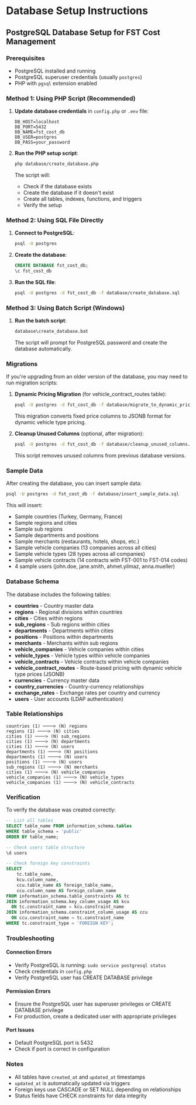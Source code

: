 # Database Setup Instructions

## PostgreSQL Database Setup for FST Cost Management

### Prerequisites
- PostgreSQL installed and running
- PostgreSQL superuser credentials (usually `postgres`)
- PHP with `pgsql` extension enabled

### Method 1: Using PHP Script (Recommended)

1. **Update database credentials** in `config.php` or `.env` file:
   ```
   DB_HOST=localhost
   DB_PORT=5432
   DB_NAME=fst_cost_db
   DB_USER=postgres
   DB_PASS=your_password
   ```

2. **Run the PHP setup script**:
   ```bash
   php database/create_database.php
   ```

   The script will:
   - Check if the database exists
   - Create the database if it doesn't exist
   - Create all tables, indexes, functions, and triggers
   - Verify the setup

### Method 2: Using SQL File Directly

1. **Connect to PostgreSQL**:
   ```bash
   psql -U postgres
   ```

2. **Create the database**:
   ```sql
   CREATE DATABASE fst_cost_db;
   \c fst_cost_db
   ```

3. **Run the SQL file**:
   ```bash
   psql -U postgres -d fst_cost_db -f database/create_database.sql
   ```

### Method 3: Using Batch Script (Windows)

1. **Run the batch script**:
   ```bash
   database\create_database.bat
   ```

   The script will prompt for PostgreSQL password and create the database automatically.

### Migrations

If you're upgrading from an older version of the database, you may need to run migration scripts:

1. **Dynamic Pricing Migration** (for vehicle_contract_routes table):
   ```bash
   psql -U postgres -d fst_cost_db -f database/migrate_to_dynamic_prices.sql
   ```
   This migration converts fixed price columns to JSONB format for dynamic vehicle type pricing.

2. **Cleanup Unused Columns** (optional, after migration):
   ```bash
   psql -U postgres -d fst_cost_db -f database/cleanup_unused_columns.sql
   ```
   This script removes unused columns from previous database versions.

### Sample Data

After creating the database, you can insert sample data:

```bash
psql -U postgres -d fst_cost_db -f database/insert_sample_data.sql
```

This will insert:
- Sample countries (Turkey, Germany, France)
- Sample regions and cities
- Sample sub regions
- Sample departments and positions
- Sample merchants (restaurants, hotels, shops, etc.)
- Sample vehicle companies (13 companies across all cities)
- Sample vehicle types (28 types across all companies)
- Sample vehicle contracts (14 contracts with FST-001 to FST-014 codes)
- 4 sample users (john.doe, jane.smith, ahmet.yilmaz, anna.mueller)

### Database Schema

The database includes the following tables:

- **countries** - Country master data
- **regions** - Regional divisions within countries
- **cities** - Cities within regions
- **sub_regions** - Sub regions within cities
- **departments** - Departments within cities
- **positions** - Positions within departments
- **merchants** - Merchants within sub regions
- **vehicle_companies** - Vehicle companies within cities
- **vehicle_types** - Vehicle types within vehicle companies
- **vehicle_contracts** - Vehicle contracts within vehicle companies
- **vehicle_contract_routes** - Route-based pricing with dynamic vehicle type prices (JSONB)
- **currencies** - Currency master data
- **country_currencies** - Country-currency relationships
- **exchange_rates** - Exchange rates per country and currency
- **users** - User accounts (LDAP authentication)

### Table Relationships

```
countries (1) ────> (N) regions
regions (1) ────> (N) cities
cities (1) ────> (N) sub_regions
cities (1) ────> (N) departments
cities (1) ────> (N) users
departments (1) ────> (N) positions
departments (1) ────> (N) users
positions (1) ────> (N) users
sub_regions (1) ────> (N) merchants
cities (1) ────> (N) vehicle_companies
vehicle_companies (1) ────> (N) vehicle_types
vehicle_companies (1) ────> (N) vehicle_contracts
```

### Verification

To verify the database was created correctly:

```sql
-- List all tables
SELECT table_name FROM information_schema.tables 
WHERE table_schema = 'public' 
ORDER BY table_name;

-- Check users table structure
\d users

-- Check foreign key constraints
SELECT 
    tc.table_name, 
    kcu.column_name, 
    ccu.table_name AS foreign_table_name,
    ccu.column_name AS foreign_column_name 
FROM information_schema.table_constraints AS tc 
JOIN information_schema.key_column_usage AS kcu
  ON tc.constraint_name = kcu.constraint_name
JOIN information_schema.constraint_column_usage AS ccu
  ON ccu.constraint_name = tc.constraint_name
WHERE tc.constraint_type = 'FOREIGN KEY';
```

### Troubleshooting

#### Connection Errors
- Verify PostgreSQL is running: `sudo service postgresql status`
- Check credentials in `config.php`
- Verify PostgreSQL user has CREATE DATABASE privilege

#### Permission Errors
- Ensure the PostgreSQL user has superuser privileges or CREATE DATABASE privilege
- For production, create a dedicated user with appropriate privileges

#### Port Issues
- Default PostgreSQL port is 5432
- Check if port is correct in configuration

### Notes

- All tables have `created_at` and `updated_at` timestamps
- `updated_at` is automatically updated via triggers
- Foreign keys use CASCADE or SET NULL depending on relationships
- Status fields have CHECK constraints for data integrity

